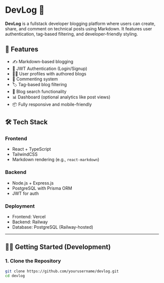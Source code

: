 # DevLog 📝

**DevLog** is a fullstack developer blogging platform where users can create, share, and comment on technical posts using Markdown. It features user authentication, tag-based filtering, and developer-friendly styling.

## 🚀 Features

- ✍️ Markdown-based blogging
- 🔐 JWT Authentication (Login/Signup)
- 🧑‍💻 User profiles with authored blogs
- 💬 Commenting system
- 🏷️ Tag-based blog filtering
- 🔎 Blog search functionality
- 📊 Dashboard (optional analytics like post views)
- 📦 Fully responsive and mobile-friendly

## 🛠️ Tech Stack

### Frontend
- React + TypeScript
- TailwindCSS
- Markdown rendering (e.g., `react-markdown`)

### Backend
- Node.js + Express.js
- PostgreSQL with Prisma ORM
- JWT for auth

### Deployment
- Frontend: Vercel
- Backend: Railway
- Database: PostgreSQL (Railway-hosted)

---

## 🧑‍💻 Getting Started (Development)

### 1. Clone the Repository

```bash
git clone https://github.com/yourusername/devlog.git
cd devlog
